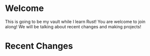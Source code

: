 # Welcome

This is going to be my vault while I learn Rust! You are welcome to join along! We will be talking about recent changes and making projects!

# Recent Changes
